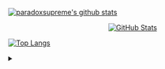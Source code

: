 [![paradoxsupreme's github stats](https://github-readme-stats.vercel.app/api?username=paradoxsupreme&count_private=true&show_icons=true&theme=buefy)](https://github.com/paradoxsupreme/paradoxsupreme)

<p align="center">
<a href="#">
    <img alt="GitHub Stats" src="https://github-readme-stats.vercel.app/api?username=paradoxsupreme&show_icons=true&hide_border=true&icon_color=cf8ef4&title_color=63c5ea&text_color=fa74b2&count_private=true"/>
</a>
</p>

[![Top Langs](https://github-readme-stats.vercel.app/api/top-langs/?username=paradoxsupreme&langs_count=10)](https://github.com/paradoxsupreme/github-readme-stats)
<details>
<summary></summary>
<p align="center">
<a href="#">
    <img alt="Top Language" src="https://github-readme-stats.vercel.app/api/top-langs/?username=paradoxsupreme&hide=html,&hide_border=true&title_color=63c5ea&text_color=fa74b2&langs_count=10"/>
</a>
</p>
</details>
